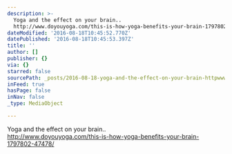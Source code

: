 ```yaml
---
description: >-
  Yoga and the effect on your brain.. 
  http://www.doyouyoga.com/this-is-how-yoga-benefits-your-brain-1797802-47478/
dateModified: '2016-08-18T10:45:52.770Z'
datePublished: '2016-08-18T10:45:53.397Z'
title: ''
author: []
publisher: {}
via: {}
starred: false
sourcePath: _posts/2016-08-18-yoga-and-the-effect-on-your-brain-httpwwwdoyouyogaco.md
inFeed: true
hasPage: false
inNav: false
_type: MediaObject

---
```

Yoga and the effect on your brain..  
http://www.doyouyoga.com/this-is-how-yoga-benefits-your-brain-1797802-47478/